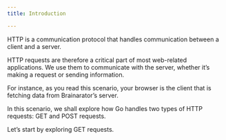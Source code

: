 ```yaml
---
title: Introduction

---
```

<!--Introduction-->

HTTP is a communication protocol that handles communication between a client and a server.

HTTP requests are therefore a critical part of most web-related applications. We use them to communicate with the server, whether it’s making a request or sending information.

For instance, as you read this scenario, your browser is the client that is fetching data from Brainarator’s server.

In this scenario, we shall explore how Go handles two types of HTTP requests: GET and POST requests.

Let’s start by exploring GET requests.